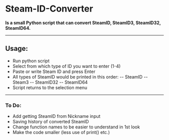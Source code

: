 # Steam-ID-Converter
**Is a small Python script that can convert SteamID, SteamID3, SteamID32, SteamID64.**


----------

## Usage:
- Run python script
-  Select from which type of ID you want to enter (1-4)
- Paste or write Steam ID and press Enter
- All types of SteamID would be printed in this order: 
-- SteamID
-- Steam3
-- SteamID32
-- SteamID64
- Script returns to the selection menu 


----------


### To Do:
- Add getting SteamID from Nickname input
- Saving history of converted SteamID
- Change function names to be easier to understand in 1st look
- Make the code smaller (less use of print() etc.)



